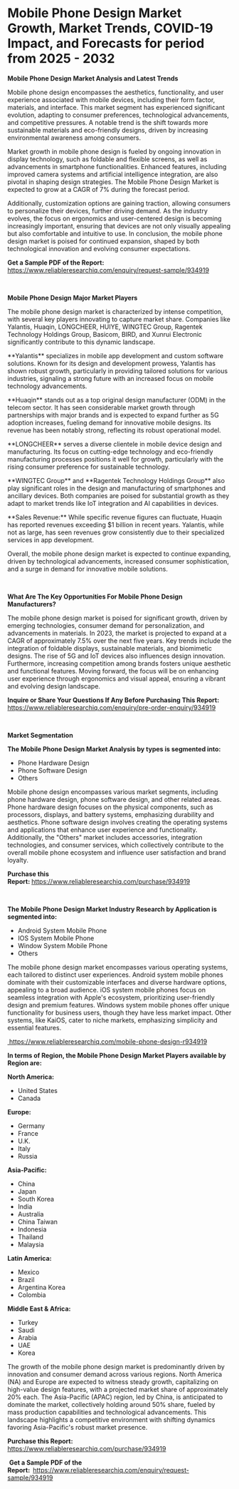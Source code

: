 <p><h1>Mobile Phone Design Market Growth, Market Trends, COVID-19 Impact, and Forecasts for period from 2025 - 2032</h1></p><p><strong>Mobile Phone Design Market Analysis and Latest Trends</strong></p>
<p><p>Mobile phone design encompasses the aesthetics, functionality, and user experience associated with mobile devices, including their form factor, materials, and interface. This market segment has experienced significant evolution, adapting to consumer preferences, technological advancements, and competitive pressures. A notable trend is the shift towards more sustainable materials and eco-friendly designs, driven by increasing environmental awareness among consumers.</p><p>Market growth in mobile phone design is fueled by ongoing innovation in display technology, such as foldable and flexible screens, as well as advancements in smartphone functionalities. Enhanced features, including improved camera systems and artificial intelligence integration, are also pivotal in shaping design strategies. The Mobile Phone Design Market is expected to grow at a CAGR of 7% during the forecast period. </p><p>Additionally, customization options are gaining traction, allowing consumers to personalize their devices, further driving demand. As the industry evolves, the focus on ergonomics and user-centered design is becoming increasingly important, ensuring that devices are not only visually appealing but also comfortable and intuitive to use. In conclusion, the mobile phone design market is poised for continued expansion, shaped by both technological innovation and evolving consumer expectations.</p></p>
<p><strong>Get a Sample PDF of the Report:&nbsp;</strong> <a href="https://www.reliableresearchiq.com/enquiry/request-sample/934919?utm_campaign=1129&utm_medium=2&utm_source=Github&utm_content=ia&utm_term=18042025&utm_id=mobile-phone-design">https://www.reliableresearchiq.com/enquiry/request-sample/934919</a></p>
<p>&nbsp;</p>
<p><strong>Mobile Phone Design Major Market Players</strong></p>
<p><p>The mobile phone design market is characterized by intense competition, with several key players innovating to capture market share. Companies like Yalantis, Huaqin, LONGCHEER, HUIYE, WINGTEC Group, Ragentek Technology Holdings Group, Basicom, BIRD, and Xunrui Electronic significantly contribute to this dynamic landscape.</p><p>**Yalantis** specializes in mobile app development and custom software solutions. Known for its design and development prowess, Yalantis has shown robust growth, particularly in providing tailored solutions for various industries, signaling a strong future with an increased focus on mobile technology advancements.</p><p>**Huaqin** stands out as a top original design manufacturer (ODM) in the telecom sector. It has seen considerable market growth through partnerships with major brands and is expected to expand further as 5G adoption increases, fueling demand for innovative mobile designs. Its revenue has been notably strong, reflecting its robust operational model.</p><p>**LONGCHEER** serves a diverse clientele in mobile device design and manufacturing. Its focus on cutting-edge technology and eco-friendly manufacturing processes positions it well for growth, particularly with the rising consumer preference for sustainable technology.</p><p>**WINGTEC Group** and **Ragentek Technology Holdings Group** also play significant roles in the design and manufacturing of smartphones and ancillary devices. Both companies are poised for substantial growth as they adapt to market trends like IoT integration and AI capabilities in devices.</p><p>**Sales Revenue:** While specific revenue figures can fluctuate, Huaqin has reported revenues exceeding $1 billion in recent years. Yalantis, while not as large, has seen revenues grow consistently due to their specialized services in app development.</p><p>Overall, the mobile phone design market is expected to continue expanding, driven by technological advancements, increased consumer sophistication, and a surge in demand for innovative mobile solutions.</p></p>
<p>&nbsp;</p>
<p><strong>What Are The Key Opportunities For Mobile Phone Design Manufacturers?</strong></p>
<p><p>The mobile phone design market is poised for significant growth, driven by emerging technologies, consumer demand for personalization, and advancements in materials. In 2023, the market is projected to expand at a CAGR of approximately 7.5% over the next five years. Key trends include the integration of foldable displays, sustainable materials, and biomimetic designs. The rise of 5G and IoT devices also influences design innovation. Furthermore, increasing competition among brands fosters unique aesthetic and functional features. Moving forward, the focus will be on enhancing user experience through ergonomics and visual appeal, ensuring a vibrant and evolving design landscape.</p></p>
<p><strong>Inquire or Share Your Questions If Any Before Purchasing This Report:</strong> <a href="https://www.reliableresearchiq.com/enquiry/pre-order-enquiry/934919?utm_campaign=1129&utm_medium=2&utm_source=Github&utm_content=ia&utm_term=18042025&utm_id=mobile-phone-design">https://www.reliableresearchiq.com/enquiry/pre-order-enquiry/934919</a></p>
<p>&nbsp;</p>
<p><strong>Market Segmentation</strong></p>
<p><strong>The Mobile Phone Design Market Analysis by types is segmented into:</strong></p>
<p><ul><li>Phone Hardware Design</li><li>Phone Software Design</li><li>Others</li></ul></p>
<p><p>Mobile phone design encompasses various market segments, including phone hardware design, phone software design, and other related areas. Phone hardware design focuses on the physical components, such as processors, displays, and battery systems, emphasizing durability and aesthetics. Phone software design involves creating the operating systems and applications that enhance user experience and functionality. Additionally, the "Others" market includes accessories, integration technologies, and consumer services, which collectively contribute to the overall mobile phone ecosystem and influence user satisfaction and brand loyalty.</p></p>
<p><strong>Purchase this Report:&nbsp;</strong><a href="https://www.reliableresearchiq.com/purchase/934919?utm_campaign=1129&utm_medium=2&utm_source=Github&utm_content=ia&utm_term=18042025&utm_id=mobile-phone-design">https://www.reliableresearchiq.com/purchase/934919</a></p>
<p>&nbsp;</p>
<p><strong>The Mobile Phone Design Market Industry Research by Application is segmented into:</strong></p>
<p><ul><li>Android System Mobile Phone</li><li>IOS System Mobile Phone</li><li>Window System Mobile Phone</li><li>Others</li></ul></p>
<p><p>The mobile phone design market encompasses various operating systems, each tailored to distinct user experiences. Android system mobile phones dominate with their customizable interfaces and diverse hardware options, appealing to a broad audience. iOS system mobile phones focus on seamless integration with Apple's ecosystem, prioritizing user-friendly design and premium features. Windows system mobile phones offer unique functionality for business users, though they have less market impact. Other systems, like KaiOS, cater to niche markets, emphasizing simplicity and essential features.</p></p>
<p><a href="https://www.reliableresearchiq.com/mobile-phone-design-r934919?utm_campaign=1129&utm_medium=2&utm_source=Github&utm_content=ia&utm_term=18042025&utm_id=mobile-phone-design">&nbsp;https://www.reliableresearchiq.com/mobile-phone-design-r934919</a></p>
<p><strong>In terms of Region, the Mobile Phone Design Market Players available by Region are:</strong></p>
<p>
    <p> <strong> North America: </strong>
        <ul>
            <li>United States</li>
            <li>Canada</li>
        </ul>
        </p> 
    <p> <strong> Europe: </strong>
        <ul>
            <li>Germany</li>
            <li>France</li>
            <li>U.K.</li>
            <li>Italy</li>
            <li>Russia</li>
        </ul>
        </p> 
    <p> <strong> Asia-Pacific: </strong>
        <ul>
            <li>China</li>
            <li>Japan</li>
            <li>South Korea</li>
            <li>India</li>
            <li>Australia</li>
            <li>China Taiwan</li>
            <li>Indonesia</li>
            <li>Thailand</li>
            <li>Malaysia</li>
        </ul>
        </p> 
    <p> <strong> Latin America: </strong>
        <ul>
            <li>Mexico</li>
            <li>Brazil</li>
            <li>Argentina Korea</li>
            <li>Colombia</li>
        </ul>
        </p> 
    <p> <strong> Middle East & Africa: </strong>
        <ul>
            <li>Turkey</li>
            <li>Saudi</li>
            <li>Arabia</li>
            <li>UAE</li>
            <li>Korea</li>
        </ul>
    </p>
    </p>
<p><p>The growth of the mobile phone design market is predominantly driven by innovation and consumer demand across various regions. North America (NA) and Europe are expected to witness steady growth, capitalizing on high-value design features, with a projected market share of approximately 20% each. The Asia-Pacific (APAC) region, led by China, is anticipated to dominate the market, collectively holding around 50% share, fueled by mass production capabilities and technological advancements. This landscape highlights a competitive environment with shifting dynamics favoring Asia-Pacific's robust market presence.</p></p>
<p><strong>Purchase this Report: </strong><a href="https://www.reliableresearchiq.com/purchase/934919?utm_campaign=1129&utm_medium=2&utm_source=Github&utm_content=ia&utm_term=18042025&utm_id=mobile-phone-design">https://www.reliableresearchiq.com/purchase/934919</a></p>
<p>&nbsp;<strong>Get a Sample PDF of the Report:&nbsp;&nbsp;</strong><a href="https://www.reliableresearchiq.com/enquiry/request-sample/934919?utm_campaign=1129&utm_medium=2&utm_source=Github&utm_content=ia&utm_term=18042025&utm_id=mobile-phone-design">https://www.reliableresearchiq.com/enquiry/request-sample/934919</a></p>
<p><strong></strong></p>
<p><p></p><p></p><p></p></p>